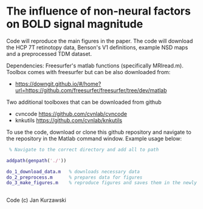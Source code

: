 # The influence of non-neural factors on BOLD signal magnitude
Code will reproduce the main figures in the paper.
The code will download the HCP 7T retinotopy data, Benson's V1 definitions, example NSD maps and a preprocessed TDM dataset. 

Dependencies:
Freesurfer's matlab functions (specifically MRIread.m). Toolbox comes with freesurfer
but can be also downloaded from:
* https://downgit.github.io/#/home?url=https://github.com/freesurfer/freesurfer/tree/dev/matlab

Two additional toolboxes that can be downloaded from github

* cvncode https://github.com/cvnlab/cvncode
* knkutils https://github.com/cvnlab/knkutils

To use the code, download or clone this github repository and navigate to the repository in the Matlab command window.
Example usage below:

``` Matlab
 % Navigate to the correct directory and add all to path

addpath(genpath('./'))

do_1_download_data.m   % downloads necessary data
do_2_preprocess.m      % prepares data for figures
do_3_make_figures.m    % reproduce figures and saves them in the newly created "figures" directory
 
``` 
 
 
Code (c) Jan Kurzawski

